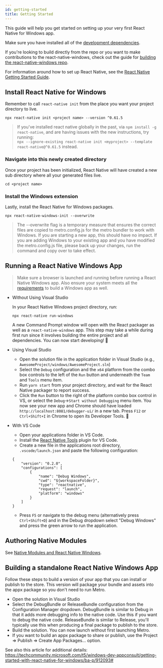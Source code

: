 ```yaml
---
id: getting-started
title: Getting Started
---
```


This guide will help you get started on setting up your very first React Native for Windows app.

Make sure you have installed all of the [development dependencies](rnw-dependencies.md).

If you're looking to build directly from the repo or you want to make contributions to the react-native-windows, check out the guide for [building the react-native-windows repo](building-rnw.md).

For information around how to set up React Native, see the [React Native Getting Started Guide](https://reactnative.dev/docs/getting-started).

## Install React Native for Windows

Remember to call `react-native init` from the place you want your project directory to live.

```
npx react-native init <project name> --version ^0.61.5
```

> If you've installed react native globally in the past, via `npm install -g react-native`, and are having issues with the new instructions, try running:<br>
> `npx --ignore-existing react-native init <myproject> --template react-native@^0.61.5` instead.

### Navigate into this newly created directory

Once your project has been initialized, React Native will have created a new sub directory where all your generated files live.

```
cd <project name>
```

### Install the Windows extension

Lastly, install the React Native for Windows packages.

```
npx react-native-windows-init --overwrite
```

> The --overwrite flag is a temporary measure that ensures the correct files are copied to metro.config.js for the metro bundler to work with Windows. If you are starting a new app, this should have no impact. If you are adding Windows to your existing app and you have modified the metro.config.js file, please back up your changes, run the command and copy over to take effect.

## Running a React Native Windows App

> Make sure a browser is launched and running before running a React Native Windows app.
> Also ensure your system meets all the [requirements](https://microsoft.github.io/react-native-windows/docs/rnw-dependencies) to build a Windows app as well.

- Without Using Visual Studio

  In your React Native Windows project directory, run:

  ```
  npx react-native run-windows
  ```

  A new Command Prompt window will open with the React packager as well as a `react-native-windows` app. This step may take a while during first run since it involves building the entire project and all dependencies. You can now start developing! :tada:

- Using Visual Studio

  - Open the solution file in the application folder in Visual Studio (e.g., `AwesomeProject/windows/AwesomeProject.sln`)
  - Select the `Debug` configuration and the `x64` platform from the combo box controls to the left of the `Run` button and underneath the `Team` and `Tools` menu item.
  - Run `yarn start` from your project directory, and wait for the React Native packager to report success.
  - Click the `Run` button to the right of the platform combo box control in VS, or select the `Debug`->`Start without Debugging` menu item. You now see your new app and Chrome should have loaded `http://localhost:8081/debugger-ui/` in a new tab. Press `F12` or `Ctrl+Shift+I` in Chrome to open its Developer Tools. :tada:

- With VS Code
  - Open your applications folder in VS Code.
  - Install the [React Native Tools](https://marketplace.visualstudio.com/items?itemName=msjsdiag.vscode-react-native) plugin for VS Code.
  - Create a new file in the applications root directory, `.vscode/launch.json` and paste the following configuration:
  ```
  {
      "version": "0.2.0",
      "configurations": [
          {
              "name": "Debug Windows",
              "cwd": "${workspaceFolder}",
              "type": "reactnative",
              "request": "launch",
              "platform": "windows"
          }
      ]
  }
  ```
  - Press `F5` or navigate to the debug menu (alternatively press `Ctrl+Shift+D`) and in the Debug dropdown select "Debug Windows" and press the green arrow to run the application.

## Authoring Native Modules

See [Native Modules and React Native Windows](native-modules.md).

## Building a standalone React Native Windows App

Follow these steps to build a version of your app that you can install or publish to the store. This version will package your bundle and assets into the appx package so you don't need to run Metro.

- Open the solution in Visual Studio
- Select the DebugBundle or ReleaseBundle configuration from the Configuration Manager dropdown. DebugBundle is similar to Debug in that it adds more debugging info to the native code. Use this if you want to debug the native code. ReleaseBundle is similar to Release, you'll typically use this when producing a final package to publish to the store.
- Build the solution. You can now launch without first launching Metro.
- If you want to build an appx package to share or publish, use the Project => Publish => Create App Packages... option.

See also this article for additional details: https://techcommunity.microsoft.com/t5/windows-dev-appconsult/getting-started-with-react-native-for-windows/ba-p/912093#
</body>
</html>
